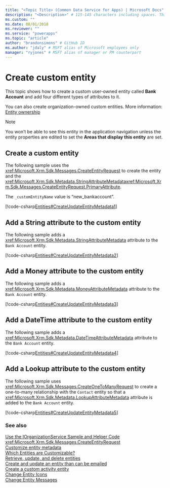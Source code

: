 ```yaml
---
title: "<Topic Title> (Common Data Service for Apps) | Microsoft Docs" # Intent and product brand in a unique string of 43-59 chars including spaces
description: "<Description>" # 115-145 characters including spaces. This abstract displays in the search result.
ms.custom: ""
ms.date: 08/01/2018
ms.reviewer: ""
ms.service: "powerapps"
ms.topic: "article"
author: "brandonsimons" # GitHub ID
ms.author: "jdaly" # MSFT alias of Microsoft employees only
manager: "ryjones" # MSFT alias of manager or PM counterpart
---
```

# Create custom entity

This topic shows how to create a custom user-owned entity called **Bank Account** and add four different types of attributes to it.  
  
 You can also create organization-owned custom entities. More information: [Entity ownership](../introduction-entities.md#entity-ownership)  
  
> [!NOTE]
>  You won’t be able to see this entity in the application navigation unless the entity properties are edited to set the **Areas that display this entity** are set.  
  
<a name="BKMK_CreateCustomEntity"></a>   
## Create a custom entity  
 The following sample uses the <xref:Microsoft.Xrm.Sdk.Messages.CreateEntityRequest> to create the entity and the <xref:Microsoft.Xrm.Sdk.Metadata.StringAttributeMetadata><xref:Microsoft.Xrm.Sdk.Messages.CreateEntityRequest.PrimaryAttribute>.  
  
 The `_customEntityName` value is “new_bankaccount”.  
  
 [!code-csharp[Entities#CreateUpdateEntityMetadata1](../../snippets/csharp/CRMV8/entities/cs/createupdateentitymetadata1.cs#createupdateentitymetadata1)]  
  
<a name="BKMK_AddStringAttribute"></a>   
## Add a String attribute to the custom entity  
 The following sample adds a <xref:Microsoft.Xrm.Sdk.Metadata.StringAttributeMetadata> attribute to the `Bank Account` entity.  
  
 [!code-csharp[Entities#CreateUpdateEntityMetadata2](../../snippets/csharp/CRMV8/entities/cs/createupdateentitymetadata2.cs#createupdateentitymetadata2)]  
  
<a name="BKMK_AddMoneyAttribute"></a>   
## Add a Money attribute to the custom entity  
 The following sample adds a <xref:Microsoft.Xrm.Sdk.Metadata.MoneyAttributeMetadata> attribute to the `Bank Account` entity.  
  
 [!code-csharp[Entities#CreateUpdateEntityMetadata3](../../snippets/csharp/CRMV8/entities/cs/createupdateentitymetadata3.cs#createupdateentitymetadata3)]  
  
<a name="BKMK_AddDateTimeAttribute"></a>   
## Add a DateTime attribute to the custom entity  
 The following sample adds a <xref:Microsoft.Xrm.Sdk.Metadata.DateTimeAttributeMetadata> attribute to the `Bank Account` entity.  
  
 [!code-csharp[Entities#CreateUpdateEntityMetadata4](../../snippets/csharp/CRMV8/entities/cs/createupdateentitymetadata4.cs#createupdateentitymetadata4)]  
  
<a name="BKMK_AddLookupAttribute"></a>   
## Add a Lookup attribute to the custom entity  
 The following sample uses <xref:Microsoft.Xrm.Sdk.Messages.CreateOneToManyRequest> to create a one-to-many relationship with the `Contact` entity so that a <xref:Microsoft.Xrm.Sdk.Metadata.LookupAttributeMetadata> attribute is added to the `Bank Account` entity.  
  
 [!code-csharp[Entities#CreateUpdateEntityMetadata5](../../snippets/csharp/CRMV8/entities/cs/createupdateentitymetadata5.cs#createupdateentitymetadata5)]  
  
### See also  
 [Use the IOrganizationService Sample and Helper Code](use-sample-helper-code.md)   
 <xref:Microsoft.Xrm.Sdk.Messages.CreateEntityRequest>   
 [Customize entity metadata](../customize-entity-metadata.md)   
 [Which Entities are Customizable?](../which-entities-are-customizable.md)   
 [Retrieve, update, and delete entities](retrieve-update-delete-entities.md)   
 [Create and update an entity than can be emailed](create-update-entity-emailed.md)   
 [Create a custom activity entity](create-custom-activity-entity.md)   
 [Change Entity Icons](../modify-icons-entity.md)   
 [Change Entity Messages](../modify-messages-entity.md)
